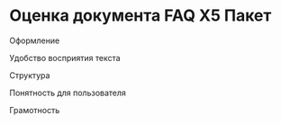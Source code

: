 # Оценка документа FAQ X5 Пакет

Оформление

Удобство восприятия текста

Структура

Понятность для пользователя

Грамотность